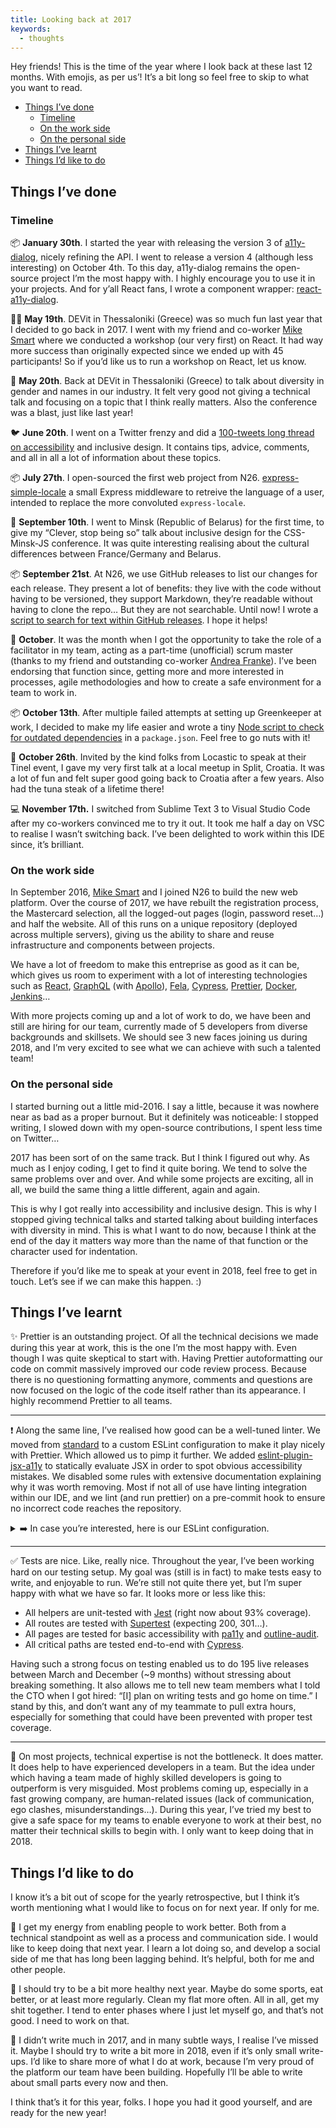 ```yaml
---
title: Looking back at 2017
keywords:
  - thoughts
---
```


Hey friends! This is the time of the year where I look back at these last 12 months. With emojis, as per us’! It’s a bit long so feel free to skip to what you want to read.

- [Things I’ve done](#things-ive-done)
  - [Timeline](#timeline)
  - [On the work side](#on-the-work-side)
  - [On the personal side](#on-the-personal-side)
- [Things I’ve learnt](#things-ive-learnt)
- [Things I’d like to do](#things-id-like-to-do)

## Things I’ve done

### Timeline

📦 **January 30th**. I started the year with releasing the version 3 of [a11y-dialog](https://github.com/edenspiekermann/a11y-dialog), nicely refining the API. I went to release a version 4 (although less interesting) on October 4th. To this day, a11y-dialog remains the open-source project I’m the most happy with. I highly encourage you to use it in your projects. And for y’all React fans, I wrote a component wrapper: [react-a11y-dialog](https://github.com/KittyGiraudel/react-a11y-dialog).

👩‍💻 **May 19th**. DEVit in Thessaloniki (Greece) was so much fun last year that I decided to go back in 2017. I went with my friend and co-worker [Mike Smart](https://twitter.com/smartmike) where we conducted a workshop (our very first) on React. It had way more success than originally expected since we ended up with 45 participants! So if you’d like us to run a workshop on React, let us know.

🎤 **May 20th**. Back at DEVit in Thessaloniki (Greece) to talk about diversity in gender and names in our industry. It felt very good not giving a technical talk and focusing on a topic that I think really matters. Also the conference was a blast, just like last year!

🐦 **June 20th**. I went on a Twitter frenzy and did a [100-tweets long thread on accessibility](https://twitter.com/i/moments/877084869309980672) and inclusive design. It contains tips, advice, comments, and all in all a lot of information about these topics.

📦 **July 27th**. I open-sourced the first web project from N26. [express-simple-locale](https://github.com/n26/express-simple-locale) a small Express middleware to retreive the language of a user, intended to replace the more convoluted `express-locale`.

🎤 **September 10th**. I went to Minsk (Republic of Belarus) for the first time, to give my “Clever, stop being so” talk about inclusive design for the CSS-Minsk-JS conference. It was quite interesting realising about the cultural differences between France/Germany and Belarus.

📦 **September 21st**. At N26, we use GitHub releases to list our changes for each release. They present a lot of benefits: they live with the code without having to be versioned, they support Markdown, they’re readable without having to clone the repo… But they are not searchable. Until now! I wrote a [script to search for text within GitHub releases](https://github.com/KittyGiraudel/github-release-search). I hope it helps!

👥 **October**. It was the month when I got the opportunity to take the role of a facilitator in my team, acting as a part-time (unofficial) scrum master (thanks to my friend and outstanding co-worker [Andrea Franke](https://twitter.com/franklyandrea)). I’ve been endorsing that function since, getting more and more interested in processes, agile methodologies and how to create a safe environment for a team to work in.

📦 **October 13th**. After multiple failed attempts at setting up Greenkeeper at work, I decided to make my life easier and wrote a tiny [Node script to check for outdated dependencies](https://github.com/KittyGiraudel/dependency-checker) in a `package.json`. Feel free to go nuts with it!

🎤 **October 26th**. Invited by the kind folks from Locastic to speak at their Tinel event, I gave my very first talk at a local meetup in Split, Croatia. It was a lot of fun and felt super good going back to Croatia after a few years. Also had the tuna steak of a lifetime there!

💻 **November 17th.** I switched from Sublime Text 3 to Visual Studio Code after my co-workers convinced me to try it out. It took me half a day on VSC to realise I wasn’t switching back. I’ve been delighted to work within this IDE since, it’s brilliant.

### On the work side

In September 2016, [Mike Smart](https://twitter.com/smartmike) and I joined N26 to build the new web platform. Over the course of 2017, we have rebuilt the registration process, the Mastercard selection, all the logged-out pages (login, password reset…) and half the website. All of this runs on a unique repository (deployed across multiple servers), giving us the ability to share and reuse infrastructure and components between projects.

We have a lot of freedom to make this entreprise as good as it can be, which gives us room to experiment with a lot of interesting technologies such as [React](https://reactjs.org/), [GraphQL](https://graphql.org/) (with [Apollo](https://www.apollographql.com/)), [Fela](https://fela.js.org), [Cypress](https://www.cypress.io/), [Prettier](https://prettier.io/), [Docker](https://www.docker.com/), [Jenkins](https://jenkins.io/)…

With more projects coming up and a lot of work to do, we have been and still are hiring for our team, currently made of 5 developers from diverse backgrounds and skillsets. We should see 3 new faces joining us during 2018, and I’m very excited to see what we can achieve with such a talented team!

### On the personal side

I started burning out a little mid-2016. I say a little, because it was nowhere near as bad as a proper burnout. But it definitely was noticeable: I stopped writing, I slowed down with my open-source contributions, I spent less time on Twitter…

2017 has been sort of on the same track. But I think I figured out why. As much as I enjoy coding, I get to find it quite boring. We tend to solve the same problems over and over. And while some projects are exciting, all in all, we build the same thing a little different, again and again.

This is why I got really into accessibility and inclusive design. This is why I stopped giving technical talks and started talking about building interfaces with diversity in mind. This is what I want to do now, because I think at the end of the day it matters way more than the name of that function or the character used for indentation.

Therefore if you’d like me to speak at your event in 2018, feel free to get in touch. Let’s see if we can make this happen. :)

## Things I’ve learnt

✨ Prettier is an outstanding project. Of all the technical decisions we made during this year at work, this is the one I’m the most happy with. Even though I was quite skeptical to start with. Having Prettier autoformatting our code on commit massively improved our code review process. Because there is no questioning formatting anymore, comments and questions are now focused on the logic of the code itself rather than its appearance. I highly recommend Prettier to all teams.

---

❗️ Along the same line, I’ve realised how good can be a well-tuned linter. We moved from [standard](https://standardjs.com/) to a custom ESLint configuration to make it play nicely with Prettier. Which allowed us to pimp it further. We added [eslint-plugin-jsx-a11y](https://github.com/evcohen/eslint-plugin-jsx-a11y) to statically evaluate JSX in order to spot obvious accessibility mistakes. We disabled some rules with extensive documentation explaining why it was worth removing. Most if not all of use have linting integration within our IDE, and we lint (and run prettier) on a pre-commit hook to ensure no incorrect code reaches the repository.

<details markdown="1">
<summary style="cursor: pointer">➡️ In case you’re interested, here is our ESLint configuration.</summary>

```js
module.exports = {
  parser: 'babel-eslint',
  extends: ['standard', 'standard-react', 'plugin:jsx-a11y/recommended'],
  plugins: ['jsx-a11y'],
  env: { jest: true },
  rules: {
    // We always want a blank line before a `return` statement. This rule
    // enforces that and saves us from pinpointing this in every code review.
    // Ref: https://eslint.org/docs/rules/padding-line-between-statements
    'padding-line-between-statements': [
      2,
      {
        blankLine: 'always',
        prev: '*',
        next: 'return',
      },
    ],
    // These rules conflict with Prettier formatting and therefore need to be
    // disabled.
    // Ref: https://eslint.org/docs/rules/operator-linebreak
    // Ref: https://github.com/xjamundx/eslint-plugin-standard/blob/master/rules/computed-property-even-spacing.js
    'operator-linebreak': 0,
    'standard/computed-property-even-spacing': 0,
    // PropTypes validation does improve readability and understandability of
    // React components, but authoring and maintaining them everywhere is
    // unrealistic.
    // Ref: https://github.com/yannickcr/eslint-plugin-react/blob/master/docs/rules/prop-types.md
    'react/prop-types': 0,
    // This rule enforcers that `onClick` handlers come with key handlers as
    // well. There are cases where this is not what we want, such as for the
    // `SideTracker` higher-order component.
    // Ref: https://github.com/evcohen/eslint-plugin-jsx-a11y/blob/master/docs/rules/click-events-have-key-events.md.
    'jsx-a11y/click-events-have-key-events': 0,
    // This rule prevents using the `autofocus` HTML attribute (`autoFocus` in
    // JSX) because the W3C warns against possible accessibility issues.
    // Ref: https://w3c.github.io/html/sec-forms.html#autofocusing-a-form-control-the-autofocus-attribute
    // As long as we don’t abuse this and we pay attention to how we use it,
    // there is no good reason not to use it.
    // Ref: https://github.com/evcohen/eslint-plugin-jsx-a11y/blob/master/docs/rules/no-autofocus.md.
    'jsx-a11y/no-autofocus': 0,
    // By default, this rule expects all form controls to have an associated
    // label with a `htmlFor` props mapped to their `id` prop *and* that their
    // label wraps them entirely. This latter behaviour is undesired.
    // Ref: https://github.com/evcohen/eslint-plugin-jsx-a11y/blob/master/docs/rules/label-has-for.md
    'jsx-a11y/label-has-for': [2, { required: 'id' }],
  },
}
```

</details>

---

✅ Tests are nice. Like, really nice. Throughout the year, I’ve been working hard on our testing setup. My goal was (still is in fact) to make tests easy to write, and enjoyable to run. We’re still not quite there yet, but I’m super happy with what we have so far. It looks more or less like this:

- All helpers are unit-tested with [Jest](https://facebook.github.com/jest) (right now about 93% coverage).
- All routes are tested with [Supertest](https://github.com/visionmedia/supertest) (expecting 200, 301…).
- All pages are tested for basic accessibility with [pa11y](https://github.com/pa11y/pa11y) and [outline-audit](https://github.com/edenspiekermann/outline-audit).
- All critical paths are tested end-to-end with [Cypress](https://www.cypress.io).

Having such a strong focus on testing enabled us to do 195 live releases between March and December (~9 months) without stressing about breaking something. It also allows me to tell new team members what I told the CTO when I got hired: “[I] plan on writing tests and go home on time.” I stand by this, and don’t want any of my teammate to pull extra hours, especially for something that could have been prevented with proper test coverage.

---

💢 On most projects, technical expertise is not the bottleneck. It does matter. It does help to have experienced developers in a team. But the idea under which having a team made of highly skilled developers is going to outperform is very misguided. Most problems coming up, especially in a fast growing company, are human-related issues (lack of communication, ego clashes, misunderstandings…). During this year, I’ve tried my best to give a safe space for my teams to enable everyone to work at their best, no matter their technical skills to begin with. I only want to keep doing that in 2018.

## Things I’d like to do

I know it’s a bit out of scope for the yearly retrospective, but I think it’s worth mentioning what I would like to focus on for next year. If only for me.

👭 I get my energy from enabling people to work better. Both from a technical standpoint as well as a process and communication side. I would like to keep doing that next year. I learn a lot doing so, and develop a social side of me that has long been lagging behind. It’s helpful, both for me and other people.

🌱 I should try to be a bit more healthy next year. Maybe do some sports, eat better, or at least more regularly. Clean my flat more often. All in all, get my shit together. I tend to enter phases where I just let myself go, and that’s not good. I need to work on that.

📝 I didn’t write much in 2017, and in many subtle ways, I realise I’ve missed it. Maybe I should try to write a bit more in 2018, even if it’s only small write-ups. I’d like to share more of what I do at work, because I’m very proud of the platform our team have been building. Hopefully I’ll be able to write about small parts every now and then.

I think that’s it for this year, folks. I hope you had it good yourself, and are ready for the new year!
